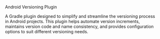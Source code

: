 Android Versioning Plugin

A Gradle plugin designed to simplify and streamline the versioning process in Android projects. This plugin helps automate version increments, maintains version code and name consistency, and provides configuration options to suit different versioning needs.